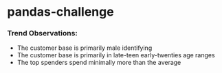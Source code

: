# pandas-challenge

### Trend Observations:
* The customer base is primarily male identifying
* The customer base is primarily in late-teen early-twenties age ranges
* The top spenders spend minimally more than the average